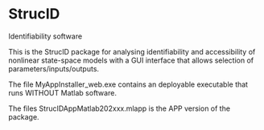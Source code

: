 # StrucID
 Identifiability software

This is the StrucID package for analysing identifiability and accessibility of nonlinear state-space models with a GUI interface that allows selection of parameters/inputs/outputs.

The file MyAppInstaller_web.exe contains an deployable executable that runs WITHOUT Matlab software.

The files StrucIDAppMatlab202xxx.mlapp is the APP version of the package.
